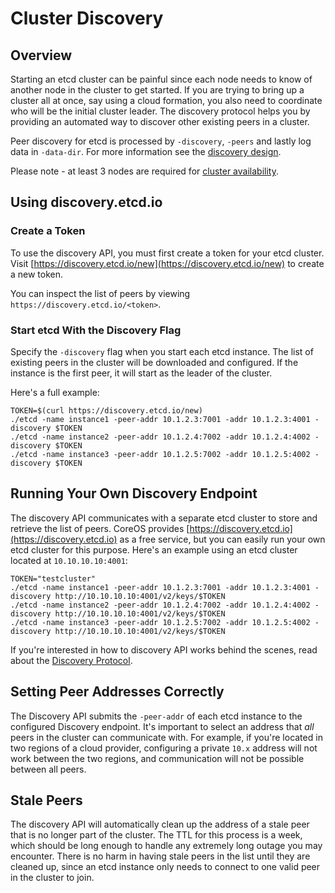 # Cluster Discovery

## Overview

Starting an etcd cluster can be painful since each node needs to know of another node in the cluster to get started. If you are trying to bring up a cluster all at once, say using a cloud formation, you also need to coordinate who will be the initial cluster leader. The discovery protocol helps you by providing an automated way to discover other existing peers in a cluster.

Peer discovery for etcd is processed by `-discovery`, `-peers` and lastly log data in `-data-dir`. For more information see the [discovery design][discovery-design].

Please note - at least 3 nodes are required for [cluster availability][optimal-cluster-size].

[optimal-cluster-size]: https://github.com/coreos/etcd/blob/master/Documentation/optimal-cluster-size.md

## Using discovery.etcd.io

### Create a Token

To use the discovery API, you must first create a token for your etcd cluster. Visit [https://discovery.etcd.io/new](https://discovery.etcd.io/new) to create a new token.

You can inspect the list of peers by viewing `https://discovery.etcd.io/<token>`.

### Start etcd With the Discovery Flag

Specify the `-discovery` flag when you start each etcd instance. The list of existing peers in the cluster will be downloaded and configured. If the instance is the first peer, it will start as the leader of the cluster.

Here's a full example:

```
TOKEN=$(curl https://discovery.etcd.io/new)
./etcd -name instance1 -peer-addr 10.1.2.3:7001 -addr 10.1.2.3:4001 -discovery $TOKEN
./etcd -name instance2 -peer-addr 10.1.2.4:7002 -addr 10.1.2.4:4002 -discovery $TOKEN
./etcd -name instance3 -peer-addr 10.1.2.5:7002 -addr 10.1.2.5:4002 -discovery $TOKEN
```

## Running Your Own Discovery Endpoint

The discovery API communicates with a separate etcd cluster to store and retrieve the list of peers. CoreOS provides [https://discovery.etcd.io](https://discovery.etcd.io) as a free service, but you can easily run your own etcd cluster for this purpose. Here's an example using an etcd cluster located at `10.10.10.10:4001`:

```
TOKEN="testcluster"
./etcd -name instance1 -peer-addr 10.1.2.3:7001 -addr 10.1.2.3:4001 -discovery http://10.10.10.10:4001/v2/keys/$TOKEN
./etcd -name instance2 -peer-addr 10.1.2.4:7002 -addr 10.1.2.4:4002 -discovery http://10.10.10.10:4001/v2/keys/$TOKEN
./etcd -name instance3 -peer-addr 10.1.2.5:7002 -addr 10.1.2.5:4002 -discovery http://10.10.10.10:4001/v2/keys/$TOKEN
```

If you're interested in how to discovery API works behind the scenes, read about the [Discovery Protocol](https://github.com/coreos/etcd/blob/master/Documentation/discovery-protocol.md).

## Setting Peer Addresses Correctly

The Discovery API submits the `-peer-addr` of each etcd instance to the configured Discovery endpoint. It's important to select an address that *all* peers in the cluster can communicate with. For example, if you're located in two regions of a cloud provider, configuring a private `10.x` address will not work between the two regions, and communication will not be possible between all peers.

## Stale Peers

The discovery API will automatically clean up the address of a stale peer that is no longer part of the cluster. The TTL for this process is a week, which should be long enough to handle any extremely long outage you may encounter. There is no harm in having stale peers in the list until they are cleaned up, since an etcd instance only needs to connect to one valid peer in the cluster to join.

[discovery-design]: https://github.com/coreos/etcd/blob/master/Documentation/design/discovery.md
